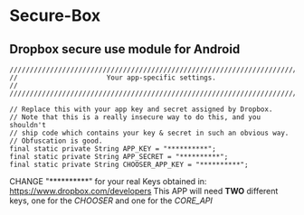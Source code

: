 Secure-Box
==========

Dropbox secure use module for Android
--------------------------------------

    ///////////////////////////////////////////////////////////////////////////
    //                      Your app-specific settings.                      //
    ///////////////////////////////////////////////////////////////////////////

    // Replace this with your app key and secret assigned by Dropbox.
    // Note that this is a really insecure way to do this, and you shouldn't
    // ship code which contains your key & secret in such an obvious way.
    // Obfuscation is good.
    final static private String APP_KEY = "**********";
    final static private String APP_SECRET = "**********";
    final static private String CHOOSER_APP_KEY = "**********";
    
CHANGE "**********" for your real Keys obtained in: https://www.dropbox.com/developers
This APP will need **TWO** different keys, one for the *CHOOSER* and one for the *CORE_API*

